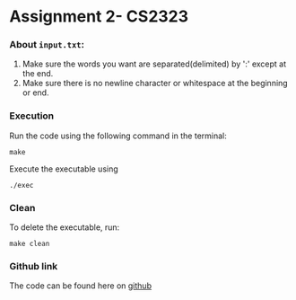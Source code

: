 # Assignment 2- CS2323

### About `input.txt`:

<ol>
    <li>Make sure the words you want are separated(delimited) by ':' except at the end.</li>
    <li>Make sure there is no newline character or whitespace at the beginning or end.</li>
</ol>

### Execution

Run the code using the following command in the terminal:

```
make
```

Execute the executable using

```
./exec
```

### Clean

To delete the executable, run:

```
make clean
```

### Github link

The code can be found here on [github](https://github.com/Aayush2492/CS2233-Assignments/tree/master/Assignment%202)
